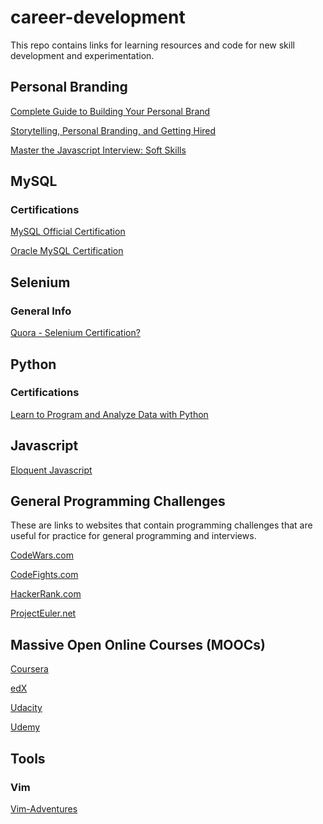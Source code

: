 # career-development

This repo contains links for learning resources and code for new skill development and experimentation.

## Personal Branding
[Complete Guide to Building Your Personal Brand](https://www.quicksprout.com/the-complete-guide-to-building-your-personal-brand/)

[Storytelling, Personal Branding, and Getting Hired](http://blog.udacity.com/2015/12/storytelling-personal-branding-and-getting-hired.html)

[Master the Javascript Interview: Soft Skills](https://medium.com/javascript-scene/master-the-javascript-interview-soft-skills-a8a5fb02c466)

## MySQL

### Certifications
[MySQL Official Certification](https://www.mysql.com/certification/)

[Oracle MySQL Certification](https://education.oracle.com/pls/web_prod-plq-dad/db_pages.getpage?page_id=654&get_params=p_id:259&p_org_id=1001&lang=US#tabs-1)

## Selenium

### General Info
[Quora - Selenium Certification?](https://www.quora.com/Automated-Testing-Is-there-any-world-wide-accepted-certification-for-Selenium)

## Python

### Certifications
[Learn to Program and Analyze Data with Python](https://www.coursera.org/specializations/python)

## Javascript

[Eloquent Javascript](http://eloquentjavascript.net/)

## General Programming Challenges

These are links to websites that contain programming challenges that are useful for practice for general programming and interviews.

[CodeWars.com](https://www.codewars.com/)

[CodeFights.com](https://codefights.com/)

[HackerRank.com](https://www.hackerrank.com/)

[ProjectEuler.net](https://projecteuler.net/)

## Massive Open Online Courses (MOOCs)
[Coursera](https://www.coursera.org/)

[edX](https://www.edx.org/)

[Udacity](https://www.udacity.com/)

[Udemy](https://www.udemy.com/)

## Tools

### Vim
[Vim-Adventures](https://vim-adventures.com/)
